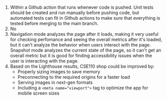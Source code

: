1. Within a Github action that runs whenever code is pushed. Unit tests should be created and run manually before pushing code, but automated tests can fit in Github actions to make sure that everything is tested before merging to the main branch.
2. No
3. Navigation mode analyzes the page after it loads, making it very useful for checking perfomance and seeing the overall metrics after it's loaded, but it can't analyze the behavior when users interact with the page. Snapshot mode analyzes the current state of the page, so it can't get an overall metric but it is good for finding accessibility issues when the user is interacting with the page.
4. Based on the Lighthouse results, CSE110 shop could be improved by: 
   - Properly sizing images to save memory
   - Preconnecting to the required origins for a faster load
   - Serving images in next-gen formats
   - Including a `<meta name="viewport">` tag to optimize the app for mobile screen sizes
